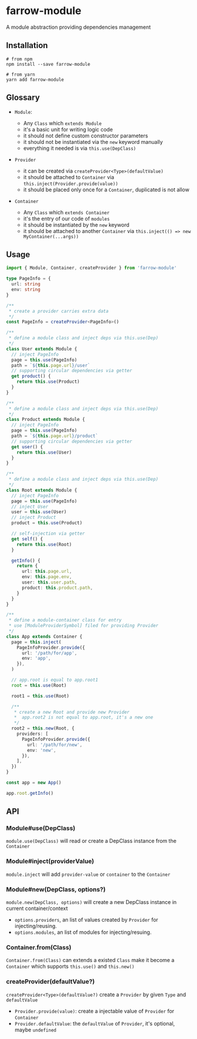 # farrow-module

A module abstraction providing dependencies management

## Installation

```shell
# from npm
npm install --save farrow-module

# from yarn
yarn add farrow-module
```

## Glossary

- `Module`:

  - Any `Class` which `extends Module`
  - it's a basic unit for writing logic code
  - it should not define custom constructor parameters
  - it should not be instantiated via the `new` keyword manually
  - everything it needed is via `this.use(DepClass)`

- `Provider`

  - it can be created via `createProvider<Type>(defaultValue)`
  - it should be attached to `Container` via `this.inject(Provider.provide(value))`
  - it should be placed only once for a `Container`, duplicated is not allow

- `Container`

  - Any `Class` which `extends Container`
  - it's the entry of our code of `modules`
  - it should be instantiated by the `new` keyword
  - it should be attached to another `Container` via `this.inject(() => new MyContainer(...args))`

## Usage

```typescript
import { Module, Container, createProvider } from 'farrow-module'

type PageInfo = {
  url: string
  env: string
}

/**
 * create a provider carries extra data
 */
const PageInfo = createProvider<PageInfo>()

/**
 * define a module class and inject deps via this.use(Dep)
 */
class User extends Module {
  // inject PageInfo
  page = this.use(PageInfo)
  path = `${this.page.url}/user`
  // supporting circular dependencies via getter
  get product() {
    return this.use(Product)
  }
}

/**
 * define a module class and inject deps via this.use(Dep)
 */
class Product extends Module {
  // inject PageInfo
  page = this.use(PageInfo)
  path = `${this.page.url}/product`
  // supporting circular dependencies via getter
  get user() {
    return this.use(User)
  }
}

/**
 * define a module class and inject deps via this.use(Dep)
 */
class Root extends Module {
  // inject PageInfo
  page = this.use(PageInfo)
  // inject User
  user = this.use(User)
  // inject Product
  product = this.use(Product)

  // self-injection via getter
  get self() {
    return this.use(Root)
  }

  getInfo() {
    return {
      url: this.page.url,
      env: this.page.env,
      user: this.user.path,
      product: this.product.path,
    }
  }
}

/**
 * define a module-container class for entry
 * use [ModuleProviderSymbol] filed for providing Provider
 */
class App extends Container {
  page = this.inject(
    PageInfoProvider.provide({
      url: '/path/for/app',
      env: 'app',
    }),
  )

  // app.root is equal to app.root1
  root = this.use(Root)

  root1 = this.use(Root)

  /**
   * create a new Root and provide new Provider
   *  app.root2 is not equal to app.root, it's a new one
   */
  root2 = this.new(Root, {
    providers: [
      PageInfoProvider.provide({
        url: '/path/for/new',
        env: 'new',
      }),
    ],
  })
}

const app = new App()

app.root.getInfo()
```

## API

### Module#use(DepClass)

`module.use(DepClass)` will read or create a DepClass instance from the `Container`

### Module#inject(providerValue)

`module.inject` will add `provider-value` or `container` to the `Container`

### Module#new(DepClass, options?)

`module.new(DepClass, options)` will create a new DepClass instance in current container/context

- `options.providers`, an list of values created by `Provider` for injecting/reusing.
- `options.modules`, an list of modules for injecting/resuing.

### Container.from(Class)

`Container.from(Class)` can extends a existed `Class` make it become a `Container` which supports `this.use()` and `this.new()`

### createProvider<Type>(defaultValue?)

`createProvider<Type>(defaultValue?)` create a `Provider` by given `Type` and `defaultValue`

- `Provider.provide(value)`: create a injectable value of `Provider` for `Container`
- `Provider.defaultValue`: the `defaultValue` of `Provider`, it's optional, maybe `undefined`
